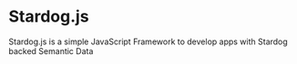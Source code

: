 Stardog.js
==========

Stardog.js is a simple JavaScript Framework to develop apps with Stardog backed Semantic Data